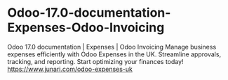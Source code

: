 # Odoo-17.0-documentation-Expenses-Odoo-Invoicing
Odoo 17.0 documentation | Expenses | Odoo Invoicing
Manage business expenses efficiently with Odoo Expenses in the UK. Streamline approvals, tracking, and reporting. Start optimizing your finances today!
https://www.junari.com/odoo-expenses-uk
